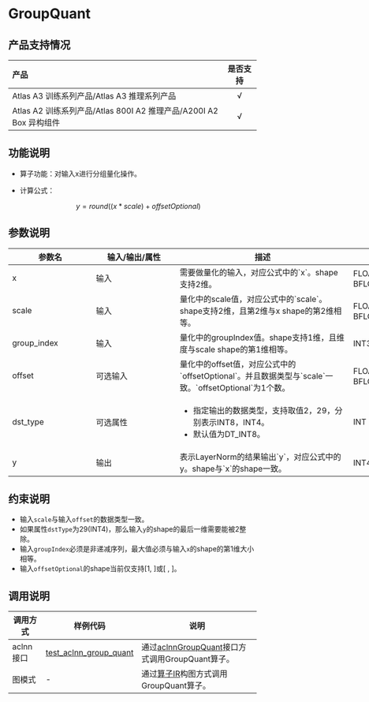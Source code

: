 # GroupQuant

## 产品支持情况

|产品             |  是否支持  |
|:-------------------------|:----------:|
|  <term>Atlas A3 训练系列产品/Atlas A3 推理系列产品</term>   |     √    |
|  <term>Atlas A2 训练系列产品/Atlas 800I A2 推理产品/A200I A2 Box 异构组件</term>     |     √    |

## 功能说明

- 算子功能：对输入x进行分组量化操作。
- 计算公式：

  $$
  y = round((x * scale) + offsetOptional)
  $$

## 参数说明

<table style="undefined;table-layout: fixed; width: 1005px"><colgroup>
  <col style="width: 170px">
  <col style="width: 170px">
  <col style="width: 352px">
  <col style="width: 213px">
  <col style="width: 100px">
  </colgroup>
  <thead>
    <tr>
      <th>参数名</th>
      <th>输入/输出/属性</th>
      <th>描述</th>
      <th>数据类型</th>
      <th>数据格式</th>
    </tr></thead>
  <tbody>
    <tr>
      <td>x</td>
      <td>输入</td>
      <td>需要做量化的输入，对应公式中的`x`。shape支持2维。</td>
      <td>FLOAT32、FLOAT16、BFLOAT16</td>
      <td>ND</td>
    </tr>
    <tr>
      <td>scale</td>
      <td>输入</td>
      <td>量化中的scale值，对应公式中的`scale`。shape支持2维，且第2维与x shape的第2维相等。</td>
      <td>FLOAT32、FLOAT16、BFLOAT16</td>
      <td>ND</td>
    </tr>
    <tr>
      <td>group_index</td>
      <td>输入</td>
      <td>量化中的groupIndex值。shape支持1维，且维度与scale shape的第1维相等。</td>
      <td>INT32、INT64</td>
      <td>ND</td>
    </tr>
    <tr>
      <td>offset</td>
      <td>可选输入</td>
      <td>量化中的offset值，对应公式中的`offsetOptional`。并且数据类型与`scale`一致。`offsetOptional`为1个数。</td>
      <td>FLOAT32、FLOAT16、BFLOAT16</td>
      <td>ND</td>
    </tr>
    <tr>
      <td>dst_type</td>
      <td>可选属性</td>
      <td><ul><li>指定输出的数据类型，支持取值2，29，分别表示INT8，INT4。<!--INT32(3)acln
      n中有--></li><li>默认值为DT_INT8。</li></ul></td>
      <td>INT</td>
      <td>-</td>
    </tr>
    <tr>
      <td>y</td>
      <td>输出</td>
      <td>表示LayerNorm的结果输出`y`，对应公式中的y。shape与`x`的shape一致。</td>
      <td>INT4、INT8</td>
      <td>ND</td>
    </tr>
  </tbody></table>

## 约束说明

- 输入`scale`与输入`offset`的数据类型一致。
- 如果属性`dstType`为29(INT4)，那么输入`y`的shape的最后一维需要能被2整除。
- 输入`groupIndex`必须是非递减序列，最大值必须与输入`x`的shape的第1维大小相等。
- 输入`offsetOptional`的shape当前仅支持[1, ]或[ , ]。

## 调用说明

| 调用方式   | 样例代码           | 说明                                         |
| ---------------- | --------------------------- | --------------------------------------------------- |
| aclnn接口  | [test_aclnn_group_quant](examples/test_aclnn_group_quant.cpp) | 通过[aclnnGroupQuant](docs/aclnnGroupQuant.md)接口方式调用GroupQuant算子。 |
| 图模式 | -  | 通过[算子IR](op_graph/group_quant_proto.h)构图方式调用GroupQuant算子。         |

<!--[test_geir_group_quant](examples/test_geir_group_quant.cpp)-->